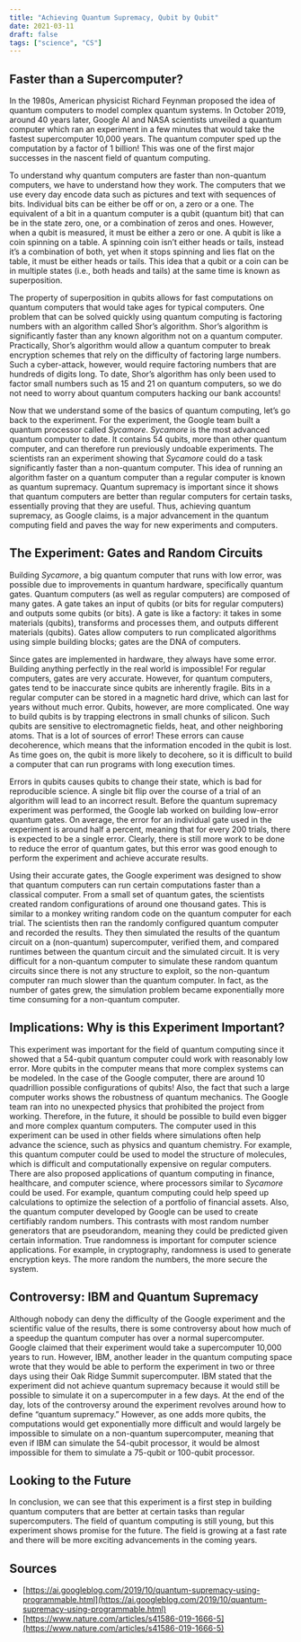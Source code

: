 ```yaml
---
title: "Achieving Quantum Supremacy, Qubit by Qubit"
date: 2021-03-11
draft: false
tags: ["science", "CS"]
---
```


## Faster than a Supercomputer?
In the 1980s, American physicist Richard Feynman proposed the idea of quantum computers to model complex quantum systems.
In October 2019, around 40 years later, Google AI and NASA scientists unveiled a quantum computer which ran an experiment in a few minutes that would take the fastest supercomputer 10,000 years.
The quantum computer sped up the computation by a factor of 1 billion! This was one of the first major successes in the nascent field of quantum computing.

To understand why quantum computers are faster than non-quantum computers, we have to understand how they work.
The computers that we use every day encode data such as pictures and text with sequences of bits.
Individual bits can be either be off or on, a zero or a one.
The equivalent of a bit in a quantum computer is a qubit (quantum bit) that can be in the state zero, one, or a combination of zeros and ones.
However, when a qubit is measured, it must be either a zero or one.
A qubit is like a coin spinning on a table.
A spinning coin isn’t either heads or tails, instead it’s a combination of both, yet when it stops spinning and lies flat on the table, it must be either heads or tails.
This idea that a qubit or a coin can be in multiple states (i.e., both heads and tails) at the same time is known as superposition.

The property of superposition in qubits allows for fast computations on quantum computers that would take ages for typical computers.
One problem that can be solved quickly using quantum computing is factoring numbers with an algorithm called Shor’s algorithm.
Shor’s algorithm is significantly faster than any known algorithm not on a quantum computer.
Practically, Shor’s algorithm would allow a quantum computer to break encryption schemes that rely on the difficulty of factoring large numbers.
Such a cyber-attack, however, would require factoring numbers that are hundreds of digits long.
To date, Shor’s algorithm has only been used to factor small numbers such as 15 and 21 on quantum computers, so we do not need to worry about quantum computers hacking our bank accounts!

Now that we understand some of the basics of quantum computing, let’s go back to the experiment.
For the experiment, the Google team built a quantum processor called _Sycamore_.
_Sycamore_ is the most advanced quantum computer to date.
It contains 54 qubits, more than other quantum computer, and can therefore run previously undoable experiments.
The scientists ran an experiment showing that _Sycamore_ could do a task significantly faster than a non-quantum computer.
This idea of running an algorithm faster on a quantum computer than a regular computer is known as quantum supremacy.
Quantum supremacy is important since it shows that quantum computers are better than regular computers for certain tasks, essentially proving that they are useful.
Thus, achieving quantum supremacy, as Google claims, is a major advancement in the quantum computing field and paves the way for new experiments and computers.

## The Experiment: Gates and Random Circuits
Building _Sycamore_, a big quantum computer that runs with low error, was possible due to improvements in quantum hardware, specifically quantum gates.
Quantum computers (as well as regular computers) are composed of many gates.
A gate takes an input of qubits (or bits for regular computers) and outputs some qubits (or bits).
A gate is like a factory: it takes in some materials (qubits), transforms and processes them, and outputs different materials (qubits).
Gates allow computers to run complicated algorithms using simple building blocks; gates are the DNA of computers.

Since gates are implemented in hardware, they always have some error.
Building anything perfectly in the real world is impossible! For regular computers, gates are very accurate.
However, for quantum computers, gates tend to be inaccurate since qubits are inherently fragile.
Bits in a regular computer can be stored in a magnetic hard drive, which can last for years without much error.
Qubits, however, are more complicated.
One way to build qubits is by trapping electrons in small chunks of silicon.
Such qubits are sensitive to electromagnetic fields, heat, and other neighboring atoms.
That is a lot of sources of error! These errors can cause decoherence, which means that the information encoded in the qubit is lost.
As time goes on, the qubit is more likely to decohere, so it is difficult to build a computer that can run programs with long execution times.

Errors in qubits causes qubits to change their state, which is bad for reproducible science.
A single bit flip over the course of a trial of an algorithm will lead to an incorrect result.
Before the quantum supremacy experiment was performed, the Google lab worked on building low-error quantum gates.
On average, the error for an individual gate used in the experiment is around half a percent, meaning that for every 200 trials, there is expected to be a single error.
Clearly, there is still more work to be done to reduce the error of quantum gates, but this error was good enough to perform the experiment and achieve accurate results.

Using their accurate gates, the Google experiment was designed to show that quantum computers can run certain computations faster than a classical computer.
From a small set of quantum gates, the scientists created random configurations of around one thousand gates.
This is similar to a monkey writing random code on the quantum computer for each trial.
The scientists then ran the randomly configured quantum computer and recorded the results.
They then simulated the results of the quantum circuit on a (non-quantum) supercomputer, verified them, and compared runtimes between the quantum circuit and the simulated circuit.
It is very difficult for a non-quantum computer to simulate these random quantum circuits since there is not any structure to exploit, so the non-quantum computer ran much slower than the quantum computer.
In fact, as the number of gates grew, the simulation problem became exponentially more time consuming for a non-quantum computer.

## Implications: Why is this Experiment Important?
This experiment was important for the field of quantum computing since it showed that a 54-qubit quantum computer could work with reasonably low error.
More qubits in the computer means that more complex systems can be modeled.
In the case of the Google computer, there are around 10 quadrillion possible configurations of qubits! Also, the fact that such a large computer works shows the robustness of quantum mechanics.
The Google team ran into no unexpected physics that prohibited the project from working.
Therefore, in the future, it should be possible to build even bigger and more complex quantum computers.
The computer used in this experiment can be used in other fields where simulations often help advance the science, such as physics and quantum chemistry.
For example, this quantum computer could be used to model the structure of molecules, which is difficult and computationally expensive on regular computers.
There are also proposed applications of quantum computing in finance, healthcare, and computer science, where processors similar to _Sycamore_ could be used.
For example, quantum computing could help speed up calculations to optimize the selection of a portfolio of financial assets.
Also, the quantum computer developed by Google can be used to create certifiably random numbers.
This contrasts with most random number generators that are pseudorandom, meaning they could be predicted given certain information.
True randomness is important for computer science applications.
For example, in cryptography, randomness is used to generate encryption keys.
The more random the numbers, the more secure the system.

## Controversy: IBM and Quantum Supremacy
Although nobody can deny the difficulty of the Google experiment and the scientific value of the results, there is some controversy about how much of a speedup the quantum computer has over a normal supercomputer.
Google claimed that their experiment would take a supercomputer 10,000 years to run.
However, IBM, another leader in the quantum computing space wrote that they would be able to perform the experiment in two or three days using their Oak Ridge Summit supercomputer.
IBM stated that the experiment did not achieve quantum supremacy because it would still be possible to simulate it on a supercomputer in a few days.
At the end of the day, lots of the controversy around the experiment revolves around how to define “quantum supremacy.” However, as one adds more qubits, the computations would get exponentially more difficult and would largely be impossible to simulate on a non-quantum supercomputer, meaning that even if IBM can simulate the 54-qubit processor, it would be almost impossible for them to simulate a 75-qubit or 100-qubit processor.

## Looking to the Future
In conclusion, we can see that this experiment is a first step in building quantum computers that are better at certain tasks than regular supercomputers.
The field of quantum computing is still young, but this experiment shows promise for the future.
The field is growing at a fast rate and there will be more exciting advancements in the coming years.

## Sources
-	[https://ai.googleblog.com/2019/10/quantum-supremacy-using-programmable.html](https://ai.googleblog.com/2019/10/quantum-supremacy-using-programmable.html)
-	[https://www.nature.com/articles/s41586-019-1666-5](https://www.nature.com/articles/s41586-019-1666-5)

